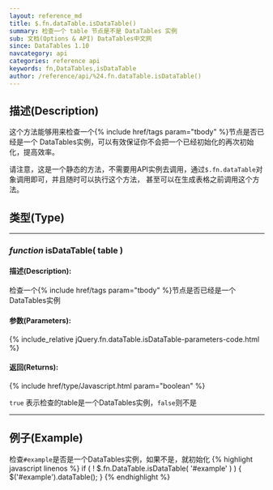```yaml
---
layout: reference_md
title: $.fn.dataTable.isDataTable()
summary: 检查一个 table 节点是不是 DataTables 实例
sub: 文档(Options & API) DataTables中文网
since: DataTables 1.10
navcategory: api
categories: reference api
keywords: fn,DataTables,isDataTable
author: /reference/api/%24.fn.dataTable.isDataTable()
---
```


## 描述(Description)
这个方法能够用来检查一个{% include href/tags param="tbody" %}节点是否已经是一个
DataTables实例，可以有效保证你不会把一个已经初始化的再次初始化，提高效率。

请注意，这是一个静态的方法，不需要用API实例去调用，通过`$.fn.dataTable`对象调用即可，并且随时可以执行这个方法，
甚至可以在生成表格之前调用这个方法。


## 类型(Type)

---

### _function_ isDataTable( table )

#### 描述(Description):
检查一个{% include href/tags param="tbody" %}节点是否已经是一个
DataTables实例

#### 参数(Parameters):
{% include_relative jQuery.fn.dataTable.isDataTable-parameters-code.html %}

#### 返回(Returns):
{% include href/type/Javascript.html param="boolean" %}

`true` 表示检查的table是一个DataTables实例，`false`则不是

---

## 例子(Example)
检查`#example`是否是一个DataTables实例，如果不是，就初始化
{% highlight javascript linenos %}
if ( ! $.fn.DataTable.isDataTable( '#example' ) ) {
  $('#example').dataTable();
}
{% endhighlight %}
